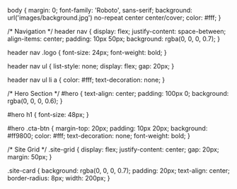 body {
    margin: 0;
    font-family: 'Roboto', sans-serif;
    background: url('images/background.jpg') no-repeat center center/cover;
    color: #fff;
}

/* Navigation */
header nav {
    display: flex;
    justify-content: space-between;
    align-items: center;
    padding: 10px 50px;
    background: rgba(0, 0, 0, 0.7);
}

header nav .logo {
    font-size: 24px;
    font-weight: bold;
}

header nav ul {
    list-style: none;
    display: flex;
    gap: 20px;
}

header nav ul li a {
    color: #fff;
    text-decoration: none;
}

/* Hero Section */
#hero {
    text-align: center;
    padding: 100px 0;
    background: rgba(0, 0, 0, 0.6);
}

#hero h1 {
    font-size: 48px;
}

#hero .cta-btn {
    margin-top: 20px;
    padding: 10px 20px;
    background: #ff9800;
    color: #fff;
    text-decoration: none;
    font-weight: bold;
}

/* Site Grid */
.site-grid {
    display: flex;
    justify-content: center;
    gap: 20px;
    margin: 50px;
}

.site-card {
    background: rgba(0, 0, 0, 0.7);
    padding: 20px;
    text-align: center;
    border-radius: 8px;
    width: 200px;
}
